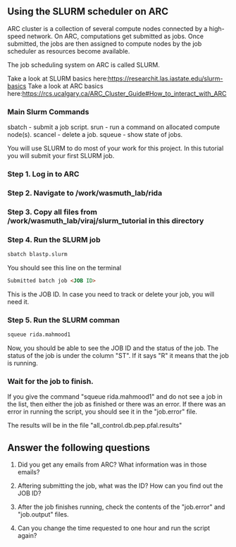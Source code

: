 ## Using the SLURM scheduler on ARC

ARC cluster is a collection of several compute nodes connected by a high-speed network. On ARC, computations get submitted as jobs. Once submitted, the jobs are then assigned to compute nodes by the job scheduler as resources become available.

The job scheduling system on ARC is called SLURM.

Take a look at SLURM basics here:https://researchit.las.iastate.edu/slurm-basics
Take a look at ARC basics here:https://rcs.ucalgary.ca/ARC_Cluster_Guide#How_to_interact_with_ARC

### Main Slurm Commands
sbatch - submit a job script.
srun - run a command on allocated compute node(s).
scancel - delete a job.
squeue - show state of jobs.

You will use SLURM to do most of your work for this project. 
In this tutorial you will  submit your first SLURM job.

### Step 1. Log in to ARC

### Step 2. Navigate to /work/wasmuth_lab/rida

### Step 3. Copy all files from /work/wasmuth_lab/viraj/slurm_tutorial in this directory

### Step 4. Run the SLURM job 
```markdown
sbatch blastp.slurm
```

You should see this line on the terminal 

```markdown
Submitted batch job <JOB ID>
```

This is the JOB ID. 
In case you need to track or delete your job, you will need it.

### Step 5. Run the SLURM comman
```markdown
squeue rida.mahmood1	
```

Now, you should be able to see the JOB ID and the status of the job.
The status of the job is under the column "ST". If it says "R" it means that the job is running.
	
### Wait for the job to finish.

If you give the command "squeue rida.mahmood1" and do not see a job in the list, then either the job as finished or there was an error.
If there was an error in running the script, you should see it in the "job.error" file.

The results will be in the file "all_control.db.pep.pfal.results"

Answer the following questions
------------------------------
1. Did you get any emails from ARC? What information was in those emails?

2. Aftering submitting the job, what was the ID? How can you find out the JOB ID?

3. After the job finishes running, check the contents of the "job.error" and "job.output" files.

4. Can you change the time requested to one hour and run the script again?



